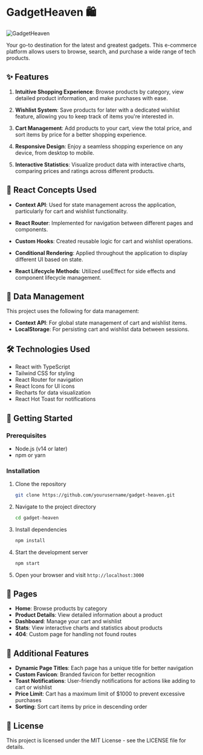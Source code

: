 # GadgetHeaven 🛍️

![GadgetHeaven](https://img.shields.io/badge/GadgetHeaven-Your%20Tech%20Destination-3B82F6)

Your go-to destination for the latest and greatest gadgets. This e-commerce platform allows users to browse, search, and purchase a wide range of tech products.

## ✨ Features

1. **Intuitive Shopping Experience**: Browse products by category, view detailed product information, and make purchases with ease.

2. **Wishlist System**: Save products for later with a dedicated wishlist feature, allowing you to keep track of items you're interested in.

3. **Cart Management**: Add products to your cart, view the total price, and sort items by price for a better shopping experience.

4. **Responsive Design**: Enjoy a seamless shopping experience on any device, from desktop to mobile.

5. **Interactive Statistics**: Visualize product data with interactive charts, comparing prices and ratings across different products.

## 🧠 React Concepts Used

- **Context API**: Used for state management across the application, particularly for cart and wishlist functionality.

- **React Router**: Implemented for navigation between different pages and components.

- **Custom Hooks**: Created reusable logic for cart and wishlist operations.

- **Conditional Rendering**: Applied throughout the application to display different UI based on state.

- **React Lifecycle Methods**: Utilized useEffect for side effects and component lifecycle management.

## 🔧 Data Management

This project uses the following for data management:

- **Context API**: For global state management of cart and wishlist items.
- **LocalStorage**: For persisting cart and wishlist data between sessions.

## 🛠️ Technologies Used

- React with TypeScript
- Tailwind CSS for styling
- React Router for navigation
- React Icons for UI icons
- Recharts for data visualization
- React Hot Toast for notifications

## 🚀 Getting Started

### Prerequisites

- Node.js (v14 or later)
- npm or yarn

### Installation

1. Clone the repository
   ```bash
   git clone https://github.com/yourusername/gadget-heaven.git
   ```

2. Navigate to the project directory
   ```bash
   cd gadget-heaven
   ```

3. Install dependencies
   ```bash
   npm install
   ```

4. Start the development server
   ```bash
   npm start
   ```

5. Open your browser and visit `http://localhost:3000`

## 📱 Pages

- **Home**: Browse products by category
- **Product Details**: View detailed information about a product
- **Dashboard**: Manage your cart and wishlist
- **Stats**: View interactive charts and statistics about products
- **404**: Custom page for handling not found routes

## 🌟 Additional Features

- **Dynamic Page Titles**: Each page has a unique title for better navigation
- **Custom Favicon**: Branded favicon for better recognition
- **Toast Notifications**: User-friendly notifications for actions like adding to cart or wishlist
- **Price Limit**: Cart has a maximum limit of $1000 to prevent excessive purchases
- **Sorting**: Sort cart items by price in descending order

## 📝 License

This project is licensed under the MIT License - see the LICENSE file for details.
